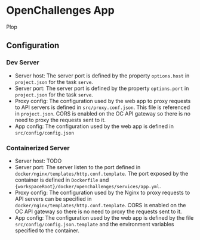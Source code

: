 # OpenChallenges App

Plop

## Configuration

### Dev Server

- Server host: The server port is defined by the property `options.host` in `project.json` for the
  task `serve`.
- Server port: The server port is defined by the property `options.port` in `project.json` for the
  task `serve`.
- Proxy config: The configuration used by the web app to proxy requests to API servers is defined in
  `src/proxy.conf.json`. This file is referenced in `project.json`. CORS is enabled on the OC API
  gateway so there is no need to proxy the requests sent to it.
- App config: The configuration used by the web app is defined in `src/config/config.json`

### Containerized Server

- Server host: TODO
- Server port: The server listen to the port defined in `docker/nginx/templates/http.conf.template`.
  The port exposed by the container is defined in `Dockerfile` and
  `{workspaceRoot}/docker/openchallenges/services/app.yml`.
- Proxy config: The configuration used by the Nginx to proxy requests to API servers can be
  specified in `docker/nginx/templates/http.conf.template`. CORS is enabled on the OC API gateway so
  there is no need to proxy the requests sent to it.
- App config: The configuration used by the web app is defined by the file
  `src/config/config.json.template` and the environment variables specified to the container.
